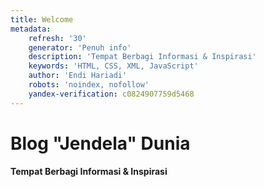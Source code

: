 ```yaml
---
title: Welcome
metadata:
    refresh: '30'
    generator: 'Penuh info'
    description: 'Tempat Berbagi Informasi & Inspirasi'
    keywords: 'HTML, CSS, XML, JavaScript'
    author: 'Endi Hariadi'
    robots: 'noindex, nofollow'
    yandex-verification: c0824907759d5468
---
```


# Blog **"Jendela"** Dunia
**Tempat Berbagi Informasi & Inspirasi**
